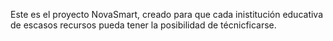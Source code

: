 Este es el proyecto NovaSmart, creado para que cada inistitución educativa de escasos recursos pueda tener la posibilidad de técnicficarse.
